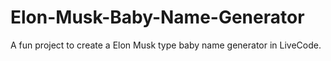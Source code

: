 # Elon-Musk-Baby-Name-Generator
A fun project to create a Elon Musk type baby name generator in LiveCode.

